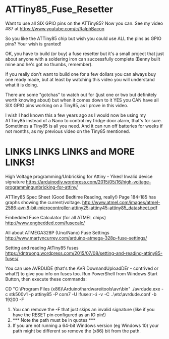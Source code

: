 # ATTiny85_Fuse_Resetter
Want to use all SIX GPIO pins on the ATTiny85? Now you can. See my video #87 at https://www.youtube.com/c/RalphBacon

So you like the ATTiny85 chip but wish you could use ALL the pins as GPIO pins? Your wish is granted!

OK, you have to build (or buy) a fuse resetter but it's a small project that just about anyone with a soldering iron can successfully complete (Benny built mine and he's got no thumbs, remember).

If you really don't want to build one for a few dollars you can always buy one ready made, but at least by watching this video you will understand what it is doing.

There are some "gotchas" to watch out for (just one or two but definitely worth knowing about) but when it comes down to it YES you CAN have all SIX GPIO pins working on a Tiny85, as I prove in this video.

I wish I had known this a few years ago as I would now be using my ATTiny85 instead of a Nano to control my fridge door alarm, that's for sure. Sometimes a Tiny85 is all you need. And it can run off batteries for weeks if not months, as my previous video on the Tiny85 mentioned.

# LINKS LINKS LINKS and MORE LINKS!

High Voltage programming/Unbricking for Attiny - Yikes! Invalid device signature
https://arduinodiy.wordpress.com/2015/05/16/high-voltage-programmingunbricking-for-attiny/

ATTiny85 Spec Sheet (Good Bedtime Reading, really!) Page 184-185 has graphs showing the current/voltage.
http://www.atmel.com/images/atmel-2586-avr-8-bit-microcontroller-attiny25-attiny45-attiny85_datasheet.pdf

Embedded Fuse Calculator (for all ATMEL chips)
http://www.engbedded.com/fusecalc/

All about ATMEGA328P (Uno/Nano) Fuse Settings
http://www.martyncurrey.com/arduino-atmega-328p-fuse-settings/

Setting and reading AtTiny85 fuses
https://dntruong.wordpress.com/2015/07/08/setting-and-reading-attiny85-fuses/

You can use AVRDUDE (that's the AVR DownandUploadDEr - contrived or what?) to give you info on fuses too.
Run PowerShell from Windows Start Button, then execute these commands:

CD "C:\Program Files (x86)\Arduino\hardware\tools\avr\bin"
./avrdude.exe -c stk500v1 -p attiny85 -P com7 -U lfuse:r:-:i -v -C ..\etc\avrdude.conf -b 19200 -F

1. You can remove the -F that just skips an invalid signature (like if you have the RESET pin configured as an IO pin!)
2. *** Note the path must be in quotes ***
3. If you are not running a 64-bit Windows version (eg Windows 10) your path might be different so remove the (x86) bit from the path.
